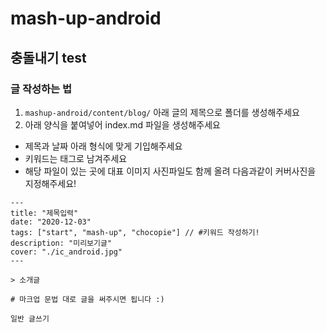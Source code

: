 # mash-up-android

## 충돌내기 test
### 글 작성하는 법


1. `mashup-android/content/blog/` 아래 글의 제목으로 폴더를 생성해주세요
2. 아래 양식을 붙여넣어 index.md 파일을 생성해주세요
  - 제목과 날짜 아래 형식에 맞게 기입해주세요
  - 키워드는 태그로 남겨주세요
  - 해당 파일이 있는 곳에 대표 이미지 사진파일도 함께 올려 다음과같이 커버사진을 지정해주세요!

```
---
title: "제목입력"
date: "2020-12-03"
tags: ["start", "mash-up", "chocopie"] // #키워드 작성하기!
description: "미리보기글"
cover: "./ic_android.jpg"
---

> 소개글

# 마크업 문법 대로 글을 써주시면 됩니다 :)

일반 글쓰기

```
